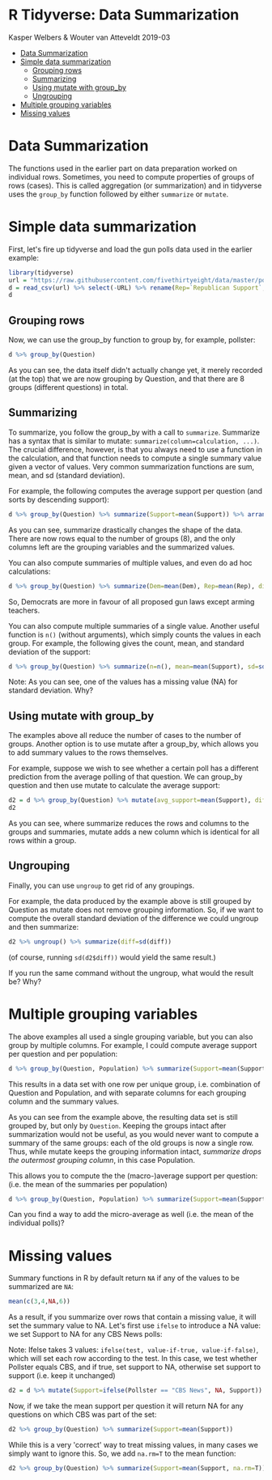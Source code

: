R Tidyverse: Data Summarization 
================
Kasper Welbers & Wouter van Atteveldt
2019-03

-   [Data Summarization](#data-summarization)
-   [Simple data summarization](#simple-data-summarization)
    -   [Grouping rows](#grouping-rows)
    -   [Summarizing](#summarizing)
    -   [Using mutate with group\_by](#using-mutate-with-group_by)
    -   [Ungrouping](#ungrouping)
-   [Multiple grouping variables](#multiple-grouping-variables)
-   [Missing values](#missing-values)

Data Summarization
==================

The functions used in the earlier part on data preparation worked on individual rows. Sometimes, you need to compute properties of groups of rows (cases). This is called aggregation (or summarization) and in tidyverse uses the `group_by` function followed by either `summarize` or `mutate`.

Simple data summarization
=========================

First, let's fire up tidyverse and load the gun polls data used in the earlier example:

``` r
library(tidyverse)
url = "https://raw.githubusercontent.com/fivethirtyeight/data/master/poll-quiz-guns/guns-polls.csv"
d = read_csv(url) %>% select(-URL) %>% rename(Rep=`Republican Support`, Dem=`Democratic Support`)
d
```

Grouping rows
-------------

Now, we can use the group\_by function to group by, for example, pollster:

``` r
d %>% group_by(Question)
```

As you can see, the data itself didn't actually change yet, it merely recorded (at the top) that we are now grouping by Question, and that there are 8 groups (different questions) in total.

Summarizing
-----------

To summarize, you follow the group\_by with a call to `summarize`. Summarize has a syntax that is similar to mutate: `summarize(column=calculation, ...)`. The crucial difference, however, is that you always need to use a function in the calculation, and that function needs to compute a single summary value given a vector of values. Very common summarization functions are sum, mean, and sd (standard deviation).

For example, the following computes the average support per question (and sorts by descending support):

``` r
d %>% group_by(Question) %>% summarize(Support=mean(Support)) %>% arrange(-Support)
```

As you can see, summarize drastically changes the shape of the data. There are now rows equal to the number of groups (8), and the only columns left are the grouping variables and the summarized values.

You can also compute summaries of multiple values, and even do ad hoc calculations:

``` r
d %>% group_by(Question) %>% summarize(Dem=mean(Dem), Rep=mean(Rep), diff=mean(Dem-Rep)) %>% arrange(-diff)
```

So, Democrats are more in favour of all proposed gun laws except arming teachers.

You can also compute multiple summaries of a single value. Another useful function is `n()` (without arguments), which simply counts the values in each group. For example, the following gives the count, mean, and standard deviation of the support:

``` r
d %>% group_by(Question) %>% summarize(n=n(), mean=mean(Support), sd=sd(Support))
```

Note: As you can see, one of the values has a missing value (NA) for standard deviation. Why?

Using mutate with group\_by
---------------------------

The examples above all reduce the number of cases to the number of groups. Another option is to use mutate after a group\_by, which allows you to add summary values to the rows themselves.

For example, suppose we wish to see whether a certain poll has a different prediction from the average polling of that question. We can group\_by question and then use mutate to calculate the average support:

``` r
d2 = d %>% group_by(Question) %>% mutate(avg_support=mean(Support), diff=Support - avg_support)
d2
```

As you can see, where summarize reduces the rows and columns to the groups and summaries, mutate adds a new column which is identical for all rows within a group.

Ungrouping
----------

Finally, you can use `ungroup` to get rid of any groupings.

For example, the data produced by the example above is still grouped by Question as mutate does not remove grouping information. So, if we want to compute the overall standard deviation of the difference we could ungroup and then summarize:

``` r
d2 %>% ungroup() %>% summarize(diff=sd(diff))
```

(of course, running `sd(d2$diff))` would yield the same result.)

If you run the same command without the ungroup, what would the result be? Why?

Multiple grouping variables
===========================

The above examples all used a single grouping variable, but you can also group by multiple columns. For example, I could compute average support per question and per population:

``` r
d %>% group_by(Question, Population) %>% summarize(Support=mean(Support))
```

This results in a data set with one row per unique group, i.e. combination of Question and Population, and with separate columns for each grouping column and the summary values.

As you can see from the example above, the resulting data set is still grouped by, but only by `Question`. Keeping the groups intact after summarization would not be useful, as you would never want to compute a summary of the same groups: each of the old groups is now a single row. Thus, while mutate keeps the grouping information intact, *summarize drops the outermost grouping column*, in this case Population.

This allows you to compute the the (macro-)average support per question: (i.e. the mean of the summaries per population)

``` r
d %>% group_by(Question, Population) %>% summarize(Support=mean(Support)) %>% mutate(avg_support=mean(Support))
```

Can you find a way to add the micro-average as well (i.e. the mean of the individual polls)?

Missing values
==============

Summary functions in R by default return `NA` if any of the values to be summarized are `NA`:

``` r
mean(c(3,4,NA,6))
```

As a result, if you summarize over rows that contain a missing value, it will set the summary value to NA. Let's first use `ifelse` to introduce a NA value: we set Support to NA for any CBS News polls:

Note: Ifelse takes 3 values: `ifelse(test, value-if-true, value-if-false)`, which will set each row according to the test. In this case, we test whether Pollster equals CBS, and if true, set support to NA, otherwise set support to support (i.e. keep it unchanged)

``` r
d2 = d %>% mutate(Support=ifelse(Pollster == "CBS News", NA, Support))
```

Now, if we take the mean support per question it will return NA for any questions on which CBS was part of the set:

``` r
d2 %>% group_by(Question) %>% summarize(Support=mean(Support))
```

While this is a very 'correct' way to treat missing values, in many cases we simply want to ignore this. So, we add `na.rm=T` to the mean function:

``` r
d2 %>% group_by(Question) %>% summarize(Support=mean(Support, na.rm=T))
```
